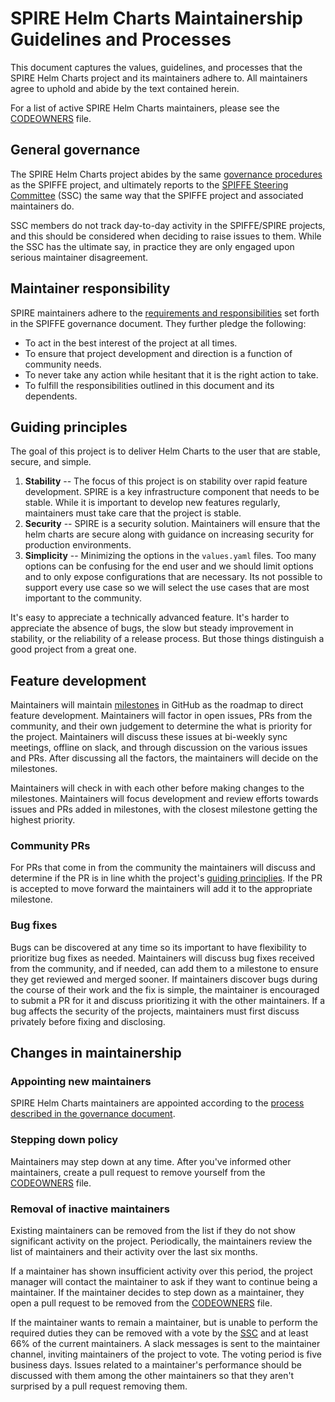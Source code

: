 # SPIRE Helm Charts Maintainership Guidelines and Processes

This document captures the values, guidelines, and processes that the SPIRE Helm Charts project and its maintainers adhere to. All maintainers agree to uphold and abide by the text contained herein.

For a list of active SPIRE Helm Charts maintainers, please see the [CODEOWNERS](CODEOWNERS) file.

## General governance

The SPIRE Helm Charts project abides by the same [governance procedures][1] as the SPIFFE project, and ultimately reports to the [SPIFFE Steering Committee][3] (SSC) the same way that the SPIFFE project and associated maintainers do.

SSC members do not track day-to-day activity in the SPIFFE/SPIRE projects, and this should be considered when deciding to raise issues to them. While the SSC has the ultimate say, in practice they are only engaged upon serious maintainer disagreement.

## Maintainer responsibility

SPIRE maintainers adhere to the [requirements and responsibilities][2] set forth in the SPIFFE governance document. They further pledge the following:

* To act in the best interest of the project at all times.
* To ensure that project development and direction is a function of community needs.
* To never take any action while hesitant that it is the right action to take.
* To fulfill the responsibilities outlined in this document and its dependents.

## Guiding principles

The goal of this project is to deliver Helm Charts to the user that are stable, secure, and simple.

1. **Stability** -- The focus of this project is on stability over rapid feature development. SPIRE is a key infrastructure component that needs to be stable. While it is important to develop new features regularly, maintainers must take care that the project is stable.
1. **Security** -- SPIRE is a security solution. Maintainers will ensure that the helm charts are secure along with guidance on increasing security for production environments.
1. **Simplicity** -- Minimizing the options in the `values.yaml` files. Too many options can be confusing for the end user and we should limit options and to only expose configurations that are necessary. Its not possible to support every use case so we will select the use cases that are most important to the community.

It's easy to appreciate a technically advanced feature. It's harder to appreciate the absence of bugs, the slow but steady improvement in stability, or the reliability of a release process. But those things distinguish a good project from a great one.

## Feature development

Maintainers will maintain [milestones](https://github.com/spiffe/helm-charts/milestones) in GitHub as the roadmap to direct feature development. Maintainers will factor in open issues, PRs from the community, and their own judgement to determine the what is priority for the project. Maintainers will discuss these issues at bi-weekly sync meetings, offline on slack, and through discussion on the various issues and PRs. After discussing all the factors, the maintainers will decide on the milestones.

Maintainers will check in with each other before making changes to the milestones. Maintainers will focus development and review efforts towards issues and PRs added in milestones, with the closest milestone getting the highest priority.

### Community PRs

For PRs that come in from the community the maintainers will discuss and determine if the PR is in line whith the project's [guiding principlies](#guiding-principles). If the PR is accepted to move forward the maintainers will add it to the appropriate milestone.

### Bug fixes

Bugs can be discovered at any time so its important to have flexibility to prioritize bug fixes as needed. Maintainers will discuss bug fixes received from the community, and if needed, can add them to a milestone to ensure they get reviewed and merged sooner. If maintainers discover bugs during the course of their work and the fix is simple, the maintainer is encouraged to submit a PR for it and discuss prioritizing it with the other maintainers. If a bug affects the security of the projects, maintainers must first discuss privately before fixing and disclosing.

## Changes in maintainership

### Appointing new maintainers

SPIRE Helm Charts maintainers are appointed according to the [process described in the governance document][2].

### Stepping down policy

Maintainers may step down at any time. After you've informed other maintainers, create a pull request to remove yourself from the [CODEOWNERS](CODEOWNERS) file.

### Removal of inactive maintainers

Existing maintainers can be removed from the list if they do not show significant activity on the project. Periodically, the maintainers review the list of maintainers and their activity over the last six months.

If a maintainer has shown insufficient activity over this period, the project manager will contact the maintainer to ask if they want to continue being a maintainer. If the maintainer decides to step down as a maintainer, they open a pull request to be removed from the [CODEOWNERS](CODEOWNERS) file.

If the maintainer wants to remain a maintainer, but is unable to perform the required duties they can be removed with a vote by the [SSC][3] and at least 66% of the current maintainers. A slack messages is sent to the maintainer channel, inviting maintainers of the project to vote. The voting period is five business days. Issues related to a maintainer's performance should be discussed with them among the other maintainers so that they aren't surprised by a pull request removing them.

[1]: https://github.com/spiffe/spiffe/blob/main/GOVERNANCE.md
[2]: https://github.com/spiffe/spiffe/blob/main/GOVERNANCE.md#maintainers
[3]: https://github.com/spiffe/spiffe/blob/main/GOVERNANCE.md#the-spiffe-steering-committee-ssc
